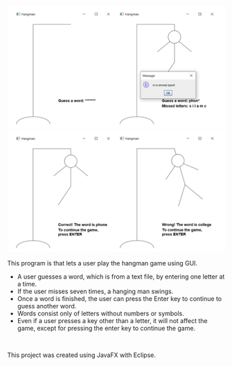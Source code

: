 ![preview01](/img/hangman01.png)
![preview02](/img/hangman02.png)

This program is that lets a user play the hangman game using GUI.

- A user guesses a word, which is from a text file, by entering one letter at a time.
- If the user misses seven times, a hanging man swings.
- Once a word is finished, the user can press the Enter key to continue to guess another word.
- Words consist only of letters without numbers or symbols.
- Even if a user presses a key other than a letter, it will not affect the game, except for pressing the enter key to continue the game.

<br/>

This project was created using JavaFX with Eclipse.